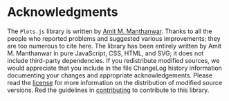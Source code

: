 # Acknowledgments

The `Plots.js` library is written by [Amit M. Manthanwar](https://github.com/manthanwar). Thanks to all the people who reported problems and suggested various improvements; they are too numerous to cite here. The library has been entirely written by Amit M. Manthanwar in pure JavaScript, CSS, HTML, and SVG; it does not include third-party dependencies. If you redistribute modified sources, we would appreciate that you include in the file ChangeLog history information documenting your changes and appropriate acknowledgements. Please read the [license](LICENSE.md) for more information on the distribution of modified source versions. Red the guidelines in [contributing](CONTRIBUTING.md) to contribute to this library.
